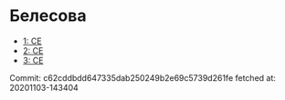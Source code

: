 # Белесова
- [1: CE](1.md)
- [2: CE](2.md)
- [3: CE](3.md)

Commit: c62cddbdd647335dab250249b2e69c5739d261fe
 fetched at: 20201103-143404
